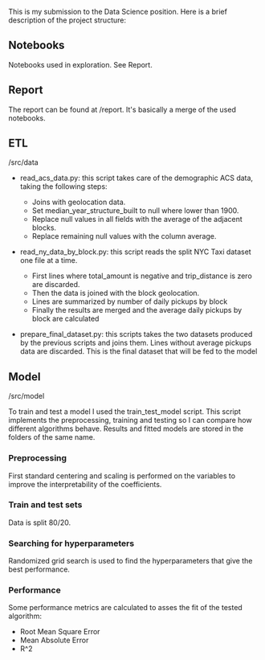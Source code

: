 This is my submission to the Data Science position. Here is a brief description of the project structure:

## Notebooks

Notebooks used in exploration. See Report.

## Report

The report can be found at /report. It's basically a merge of the used notebooks.

## ETL

/src/data

 - read_acs_data.py: this script takes care of the demographic ACS data, taking the following steps:
   - Joins with geolocation data.
   - Set median_year_structure_built to null where lower than 1900.
   - Replace null values in all fields with the average of the adjacent blocks.
   - Replace remaining null values with the column average.
 
 - read_ny_data_by_block.py: this script reads the split NYC Taxi dataset one file at a time.
   - First lines where total_amount is negative and trip_distance is zero are discarded.
   - Then the data is joined with the block geolocation.
   - Lines are summarized by number of daily pickups by block
   - Finally the results are merged and the average daily pickups by block are calculated

- prepare_final_dataset.py: this scripts takes the two datasets produced by the previous scripts and joins them. Lines without average pickups data are discarded. This is the final dataset that will be fed to the model

## Model

/src/model

To train and test a model I used the train_test_model script. This script implements the preprocessing, training and testing so I can compare how different algorithms behave. Results and fitted models are stored in the folders of the same name.

### Preprocessing

First standard centering and scaling is performed on the variables to improve the interpretability of the coefficients.

### Train and test sets

Data is split 80/20.

### Searching for hyperparameters

Randomized grid search is used to find the hyperparameters that give the best performance.

### Performance

Some performance metrics are calculated to asses the fit of the tested algorithm:

 - Root Mean Square Error
 - Mean Absolute Error
 - R^2